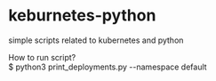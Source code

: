 # keburnetes-python
simple scripts related to kubernetes and python

How to run script?   
$ python3 print_deployments.py --namespace default
